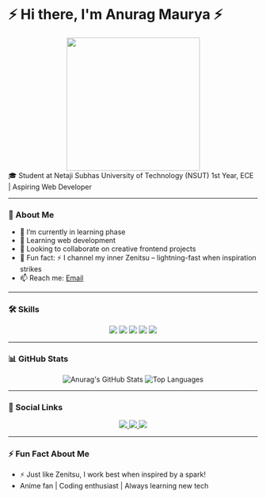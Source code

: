 # ⚡ Hi there, I'm Anurag Maurya ⚡
<div align="center">
<img src="/Demonslayer Zenitsu GIF.gif" height="269"/>
</div>
 🎓 Student at Netaji Subhas University of Technology (NSUT)
1st Year, ECE  | Aspiring Web Developer

---

### 🌟 About Me
- 🔭 I’m currently in learning phase
- 🌱 Learning web development  
- 👯 Looking to collaborate on creative frontend projects  
- 🤔 Fun fact: ⚡ I channel my inner Zenitsu – lightning-fast when inspiration strikes      
- 📫 Reach me: [Email](mailto:anuragmaurya2145@gmail.com)  
 

---

### 🛠️ Skills
<div align="center">
<img src="https://img.shields.io/badge/C++-00599C?style=for-the-badge&logo=c%2B%2B&logoColor=white" />
<img src="https://img.shields.io/badge/Python-3776AB?style=for-the-badge&logo=python&logoColor=white" />
<img src="https://img.shields.io/badge/JavaScript-F7DF1E?style=for-the-badge&logo=javascript&logoColor=black" />
<img src="https://img.shields.io/badge/HTML5-E34F26?style=for-the-badge&logo=html5&logoColor=white" />
<img src="https://img.shields.io/badge/CSS-1572B6?style=for-the-badge&logo=css3&logoColor=white" />

</div>

---

### 📊 GitHub Stats


<div align="center">
  <img src="https://github-readme-stats.vercel.app/api?username=anurag-maurya-ece&show_icons=true&hide_title=true&theme=radical" alt="Anurag's GitHub Stats" />
  <img src="https://github-readme-stats.vercel.app/api/top-langs/?username=anurag-maurya-ece&layout=compact&theme=radical" alt="Top Languages" />
</div>





---

### 📣 Social Links

<div align="center">
 
  <a href="https://linkedin.com/in/anurag-maurya-nsut">
    <img src="https://img.shields.io/badge/LinkedIn-0077B5?style=for-the-badge&logo=linkedin&logoColor=white" />
  </a>
  <a href="https://instagram.com/anurag_maurya21">
    <img src="https://img.shields.io/badge/Instagram-E4405F?style=for-the-badge&logo=instagram&logoColor=white" />
  </a>
  <a href="#">
    <img src="https://img.shields.io/badge/Portfolio-FF5733?style=for-the-badge&logo=read-the-docs&logoColor=white" />
  </a>
 
</div>


---

### ⚡ Fun Fact About Me
- ⚡ Just like Zenitsu, I work best when inspired by a spark!  
- Anime fan | Coding enthusiast | Always learning new tech  

